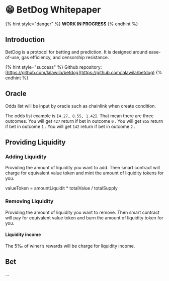# 😁 BetDog Whitepaper

{% hint style="danger" %}
**WORK IN PROGRESS**
{% endhint %}

## Introduction

BetDog is a protocol for betting and prediction. It is designed around ease-of-use, gas efficiency, and censorship resistance.



{% hint style="success" %}
Github repository: [https://github.com/lalawila/betdog](https://github.com/lalawila/betdog)
{% endhint %}

## Oracle

Odds list will be input by oracle such as chainlink when create condition.

The odds list example is `[4.27, 8.55, 1.42]`. That mean there are three outcomes. You will get `427` return if bet in outcome `0` . You will get `855` return if bet in outcome `1` . You will get `142` return if bet in outcome `2` .



## Providing Liquidity

### Adding Liquidity

Providing the amount of liquidity you want to add. Then smart contract will charge for equivalent value token and mint the amount of liquidity tokens for you.

valueToken = amountLiquidit \* totalValue / totalSupply

### Removing Liquidity

Providing the amount of liquidity you want to remove. Then smart contract will pay for equivalent value token and burn the amount of liquidity token for you.

#### Liquidity income

The 5‰ of winer’s rewards will be charge for liquidity income.



## Bet





...

